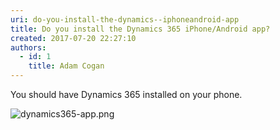 ```yaml
---
uri: do-you-install-the-dynamics--iphoneandroid-app
title: Do you install the Dynamics 365 iPhone/Android app?
created: 2017-07-20 22:27:10
authors:
  - id: 1
    title: Adam Cogan
---
```





<span class='intro'> You should have Dynamics 365 installed on your phone.​<br> </span>

<dl class="image"><dt>​<img src="/PublishingImages/dynamics365-app.png" alt="dynamics365-app.png" /></dt></dl><br>


